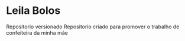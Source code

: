 # Leila Bolos
 Repositorio versionado
Repositorio criado para promover o trabalho de confeiteira da minha mãe
